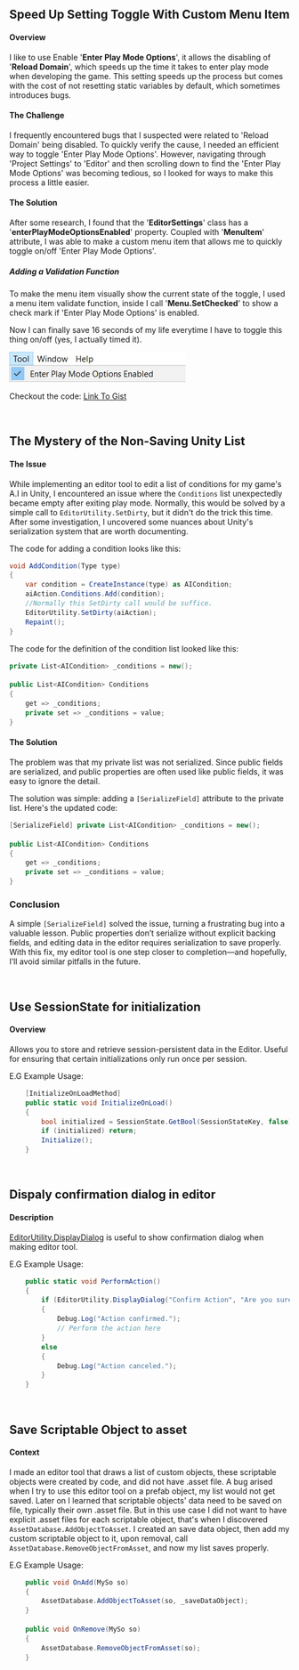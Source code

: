 ## Speed Up Setting Toggle With Custom Menu Item

#### Overview

I like to use Enable '**Enter Play Mode Options**', it allows the disabling of '**Reload Domain**', which speeds up the time it takes to enter play mode when developing the game. This setting speeds up the process but comes with the cost of not resetting static variables by default, which sometimes introduces bugs.

#### The Challenge

I frequently encountered bugs that I suspected were related to 'Reload Domain' being disabled. To quickly verify the cause, I needed an efficient way to toggle 'Enter Play Mode Options'. However, navigating through 'Project Settings' to 'Editor' and then scrolling down to find the 'Enter Play Mode Options' was becoming tedious, so I looked for ways to make this process a little easier.

#### The Solution

After some research, I found that the '**EditorSettings**' class has a '**enterPlayModeOptionsEnabled**' property. Coupled with '**MenuItem**' attribute, I was able to make a custom menu item that allows me to quickly toggle on/off 'Enter Play Mode Options'.

##### Adding a Validation Function

To make the menu item visually show the current state of the toggle, I used a menu item validate function, inside I call '**Menu.SetChecked**' to show a check mark if 'Enter Play Mode Options' is enabled.

Now I can finally save 16 seconds of my life everytime I have to toggle this thing on/off (yes, I actually timed it).

![](Images/Menu%20Item%20Editor%20Setting%20(July%2015,%2024).jpg)

Checkout the code: [Link To Gist](https://gist.github.com/visca-c/335d79c112a865c46ee6c6e813447a77)

<br>

## The Mystery of the Non-Saving Unity List
#### The Issue
While implementing an editor tool to edit a list of conditions for my game's A.I in Unity, I encountered an issue where the `Conditions` list unexpectedly became empty after exiting play mode. Normally, this would be solved by a simple call to `EditorUtility.SetDirty`, but it didn't do the trick this time. After some investigation, I uncovered some nuances about Unity's serialization system that are worth documenting.

The code for adding a condition looks like this:

```csharp
void AddCondition(Type type)
{
    var condition = CreateInstance(type) as AICondition;
    aiAction.Conditions.Add(condition);
    //Normally this SetDirty call would be suffice.
    EditorUtility.SetDirty(aiAction);
    Repaint();
}
```

The code for the definition of the condition list looked like this:

```csharp
private List<AICondition> _conditions = new();

public List<AICondition> Conditions
{
    get => _conditions;
    private set => _conditions = value;
}
```
#### The Solution
The problem was that my private list was not serialized. Since public fields are serialized, and public properties are often used like public fields, it was easy to ignore the detail.

The solution was simple: adding a `[SerializeField]` attribute to the private list. Here's the updated code:

```csharp
[SerializeField] private List<AICondition> _conditions = new();

public List<AICondition> Conditions
{
    get => _conditions;
    private set => _conditions = value;
}
```

### Conclusion

A simple `[SerializeField]` solved the issue, turning a frustrating bug into a valuable lesson. Public properties don’t serialize without explicit backing fields, and editing data in the editor requires serialization to save properly. With this fix, my editor tool is one step closer to completion—and hopefully, I’ll avoid similar pitfalls in the future.

<br>

## Use SessionState for initialization
#### Overview
Allows you to store and retrieve session-persistent data in the Editor. Useful for ensuring that certain initializations only run once per session.

E.G Example Usage: 
```csharp
    [InitializeOnLoadMethod]
    public static void InitializeOnLoad()
    {
        bool initialized = SessionState.GetBool(SessionStateKey, false);
        if (initialized) return;
        Initialize();
    }
```

<br>

## Dispaly confirmation dialog in editor
#### Description
[EditorUtility.DisplayDialog](https://docs.unity3d.com/6000.0/Documentation/ScriptReference/EditorUtility.DisplayDialog.html) is useful to show confirmation dialog when making editor tool.



E.G Example Usage: 
```csharp
    public static void PerformAction()
    {
        if (EditorUtility.DisplayDialog("Confirm Action", "Are you sure you want to proceed?", "Yes", "No"))
        {
            Debug.Log("Action confirmed.");
            // Perform the action here
        }
        else
        {
            Debug.Log("Action canceled.");
        }
    }
```

<br>

## Save Scriptable Object to asset
#### Context
I made an editor tool that draws a list of custom objects, these scriptable objects were created by code, and did not have .asset file. A bug arised when I try to use this editor tool on a prefab object, my list would not get saved. Later on I learned that scriptable objects' data need to be saved on file, typically their own .asset file. But in this use case I did not want to have explicit .asset files for each scriptable object, that's when I discovered `AssetDatabase.AddObjectToAsset`. I created an save data object, then add my custom scriptable object to it, upon removal, call `AssetDatabase.RemoveObjectFromAsset`, and now my list saves properly.



E.G Example Usage: 
```csharp
    public void OnAdd(MySo so)
    {
        AssetDatabase.AddObjectToAsset(so, _saveDataObject);
    }

    public void OnRemove(MySo so)
    {
        AssetDatabase.RemoveObjectFromAsset(so);
    }
```

<br>
